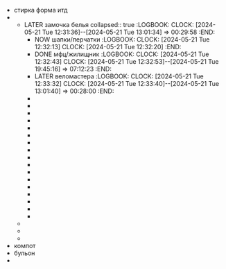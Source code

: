 - стирка форма итд
-
	- LATER замочка белья
	  collapsed:: true
	  :LOGBOOK:
	  CLOCK: [2024-05-21 Tue 12:31:36]--[2024-05-21 Tue 13:01:34] =>  00:29:58
	  :END:
		- NOW шапки/перчатки
		  :LOGBOOK:
		  CLOCK: [2024-05-21 Tue 12:32:13]
		  CLOCK: [2024-05-21 Tue 12:32:20]
		  :END:
		- DONE мфц/жилищник
		  :LOGBOOK:
		  CLOCK: [2024-05-21 Tue 12:32:43]
		  CLOCK: [2024-05-21 Tue 12:32:53]--[2024-05-21 Tue 19:45:16] =>  07:12:23
		  :END:
		- LATER веломастера
		  :LOGBOOK:
		  CLOCK: [2024-05-21 Tue 12:33:32]
		  CLOCK: [2024-05-21 Tue 12:33:40]--[2024-05-21 Tue 13:01:40] =>  00:28:00
		  :END:
		-
		-
		-
		-
		-
		-
		-
		-
		-
		-
		-
		-
		-
		-
		-
		-
		-
	-
	-
	-
- компот
- бульон
-
